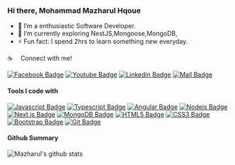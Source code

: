 ### Hi there, Mohammad Mazharul Hqoue

- 🔭 I’m a enthusiastic Software Developer.
- 🌱 I’m currently exploring NestJS,Mongoose,MongoDB, 
- ⚡ Fun fact: I spend 2hrs to learn something new everyday.

:coffee: &emsp;Connect with me!

[![Facebook Badge](https://img.shields.io/badge/Facebook-1877F2?style=for-the-badge&logo=facebook&logoColor=white)](https://www.facebook.com/mh.naumy/) [![Youtube Badge](https://img.shields.io/badge/YouTube-FF0000?style=for-the-badge&logo=youtube&logoColor=white)](https://www.youtube.com/playlist?list=PLbC4KRSNcMnqQakB2xlZPoaV6uau4wTIt) [![Linkedin Badge](https://img.shields.io/badge/LinkedIn-0077B5?style=for-the-badge&logo=linkedin&logoColor=white)](https://www.linkedin.com/in/mazharul007/)  [![Mail Badge](https://img.shields.io/badge/Gmail-D14836?style=for-the-badge&logo=gmail&logoColor=white)](mailto:mohammad.mazharul.hoque.007@gmail.com)

#### Tools I code with

[![Javascript Badge](https://img.shields.io/badge/-Javascript-F0DB4F?style=for-the-badge&labelColor=black&logo=javascript&logoColor=F0DB4F)](#) [![Typescript Badge](https://img.shields.io/badge/-Typescript-007acc?style=for-the-badge&labelColor=black&logo=typescript&logoColor=007acc)](#) [![Angular Badge](https://img.shields.io/badge/Angular-DD0031?style=for-the-badge&logo=angular&logoColor=white)](#)  [![Nodejs Badge](https://img.shields.io/badge/-Nodejs-3C873A?style=for-the-badge&labelColor=black&logo=node.js&logoColor=3C873A)](#) [![Next.js Badge](https://img.shields.io/badge/NestJS-E0234E?style=for-the-badge&logo=nestjs&logoColor=white)](#) [![MongoDB Badge](https://img.shields.io/badge/MongoDB-4EA94B?style=for-the-badge&logo=mongodb&logoColor=white)](#) [![HTML5 Badge](https://img.shields.io/badge/HTML5-E34F26?style=for-the-badge&logo=html5&logoColor=white)](#) [![CSS3 Badge](https://img.shields.io/badge/CSS3-1572B6?style=for-the-badge&logo=css3&logoColor=white)](#)  [![Bootstrap Badge](https://img.shields.io/badge/Bootstrap-7952B3?style=for-the-badge&logo=bootstrap&logoColor=white)](#) [![Git Badge](https://img.shields.io/badge/Git-F05032?style=for-the-badge&logo=git&logoColor=white)](#)


#### Github Summary

![Mazharul's github stats](https://github-readme-stats.vercel.app/api?username=mazharul007&show_icons=true&count_private=true&theme=gradient&hide=contribs,prs)

